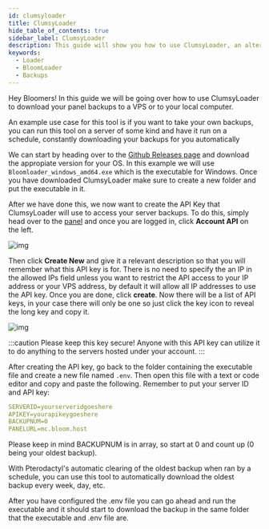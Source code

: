 ```yaml
---
id: clumsyloader
title: ClumsyLoader
hide_table_of_contents: true
sidebar_label: ClumsyLoader
description: This guide will show you how to use ClumsyLoader, an alternative way to download your panel backups to your VPS or computer.
keywords:
  - Loader
  - BloomLoader
  - Backups
---
```


Hey Bloomers! In this guide we will be going over how to use ClumsyLoader to download your panel backups to a VPS or to your local computer.

An example use case for this tool is if you want to take your own backups, you can run this tool on a server of some kind and have it run on a schedule, constantly downloading your backups for you automatically

We can start by heading over to the [Github Releases page](https://github.com/ClumsyAdmin/ClumsyLoader/releases) and download the appropiate version for your OS. In this example we will use ```Bloomloader_windows_amd64.exe``` which is the executable for Windows. Once you have downloaded ClumsyLoader make sure to create a new folder and put the executable in it.

After we have done this, we now want to create the API Key that ClumsyLoader will use to access your server backups. To do this, simply head over to the [panel](https://mc.bloom.host/) and once you are logged in, click **Account API** on the left.

![img](/extras/srvcontrol/1.png)

Then click **Create New** and give it a relevant description so that you will remember what this API key is for. There is no need to specify the an IP in the allowed IPs field unless you want to restrict the API access to your IP address or your VPS address, by default it will allow all IP addresses to use the API key. Once you are done, click **create**. Now there will be a list of API keys, in your case there will only be one so just click the key icon to reveal the long key and copy it. 

![img](/extras/srvcontrol/2.png)

:::caution
Please keep this key secure! Anyone with this API key can utilize it to do anything to the servers hosted under your account. 
:::

After creating the API key, go back to the folder containing the executable file and create a new file named ``.env``. Then open this file with a text or code editor and copy and paste the following. Remember to put your server ID and API key: 

```YAML
SERVERID=yourserveridgoeshere
APIKEY=yourapikeygoeshere
BACKUPNUM=0
PANELURL=mc.bloom.host
```

Please keep in mind BACKUPNUM is in array, so start at 0 and count up (0 being your oldest backup).

With Pterodactyl's automatic clearing of the oldest backup when ran by a schedule, you can use this tool to automatically download the oldest backup every week, day, etc.

After you have configured the .env file you can go ahead and run the executable and it should start to download the backup in the same folder that the executable and .env file are.
